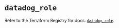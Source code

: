 # `datadog_role`

Refer to the Terraform Registry for docs: [`datadog_role`](https://registry.terraform.io/providers/datadog/datadog/3.46.0/docs/resources/role).
